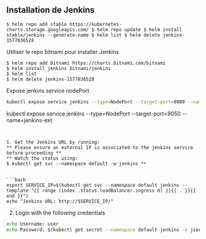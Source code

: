 ## Installation de Jenkins
``
$ helm repo add stable https://kubernetes-charts.storage.googleapis.com/
$ helm repo update
$ helm install stable/jenkins --generate-name
$ helm list
$ helm delete jenkins-1577836528
``

Utiliser le repo bitnami pour installer Jenkins
```
$ helm repo add bitnami https://charts.bitnami.com/bitnami
$ helm install jenkins bitnami/jenkins
$ helm list
$ helm delete jenkins-1577836528
```

Expose jenkins service nodePort
```bash
kubectl expose service jenkins --type=NodePort --target-port=8080 --name=jenkins-ext
```
kubectl expose service jenkins --type=NodePort --target-port=9050 --name=jenkins-ext
```


1. Get the Jenkins URL by running:
** Please ensure an external IP is associated to the jenkins service before proceeding **
** Watch the status using: 
$ kubectl get svc --namespace default -w jenkins **


```bash
export SERVICE_IP=$(kubectl get svc --namespace default jenkins --template "{{ range (index .status.loadBalancer.ingress 0) }}{{ . }}{{ end }}")
echo "Jenkins URL: http://$SERVICE_IP/"
```

2. Login with the following credentials
```bash
echo Username: user
echo Password: $(kubectl get secret --namespace default jenkins -o jsonpath="{.data.jenkins-password}" | base64 -d)
```
